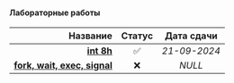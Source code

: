 #### Лабораторные работы

| **Название** | **Статус** | **Дата сдачи** |
|-:|:-:|:-:|
| [**int 8h**](https://github.com/unaun0/bmstu-os/tree/main/sem1/lab-int8h) |✅|_21-09-2024_|
| [**fork, wait, exec, signal**](https://github.com/unaun0/bmstu-os/tree/main/sem1/lab-fork)|❌|_NULL_|
